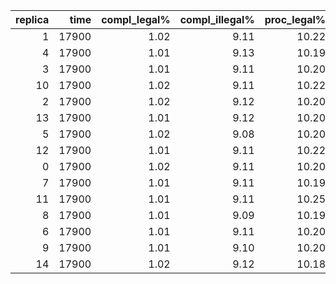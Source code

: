 | replica | time | compl_legal% | compl_illegal% | proc_legal% | proc_illegal% | illegal_arrivals% | QoS |
|---:|---:|---:|---:|---:|---:|---:|:--:|
| 1 | 17900 | 1.02 | 9.11 | 10.22 | 91.79 | 89.98 | — |
| 4 | 17900 | 1.01 | 9.13 | 10.19 | 91.82 | 90.01 | — |
| 3 | 17900 | 1.01 | 9.11 | 10.20 | 91.83 | 90.00 | — |
| 10 | 17900 | 1.02 | 9.11 | 10.22 | 91.80 | 89.99 | — |
| 2 | 17900 | 1.02 | 9.12 | 10.20 | 91.82 | 90.00 | — |
| 13 | 17900 | 1.01 | 9.12 | 10.20 | 91.83 | 90.01 | — |
| 5 | 17900 | 1.02 | 9.08 | 10.20 | 91.84 | 90.00 | — |
| 12 | 17900 | 1.01 | 9.11 | 10.22 | 91.80 | 89.98 | — |
| 0 | 17900 | 1.02 | 9.11 | 10.20 | 91.82 | 90.00 | — |
| 7 | 17900 | 1.01 | 9.11 | 10.19 | 91.83 | 90.01 | — |
| 11 | 17900 | 1.01 | 9.11 | 10.25 | 91.77 | 89.95 | — |
| 8 | 17900 | 1.01 | 9.09 | 10.19 | 91.83 | 90.01 | — |
| 6 | 17900 | 1.01 | 9.11 | 10.20 | 91.82 | 90.00 | — |
| 9 | 17900 | 1.01 | 9.10 | 10.20 | 91.82 | 90.00 | — |
| 14 | 17900 | 1.02 | 9.12 | 10.18 | 91.85 | 90.03 | — |
